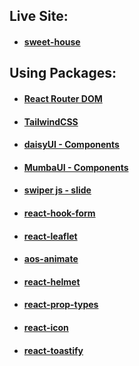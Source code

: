 ## Live Site:

- #### [sweet-house](https://sweet-house-61d6e.web.app/)

## Using Packages:

- #### [React Router DOM](https://reactrouter.com/en/main/start/tutorial)
- #### [TailwindCSS](https://tailwindcss.com/docs/installation)
- #### [daisyUI - Components](https://daisyui.com/docs/install/)
- #### [MumbaUI - Components](https://mambaui.com/components)

- #### [swiper js - slide](https://swiperjs.com/)
- #### [react-hook-form](https://react-hook-form.com/)
- #### [react-leaflet](https://react-leaflet.js.org/)
- #### [aos-animate](https://www.npmjs.com/package/aos)

- #### [react-helmet](https://www.npmjs.com/package/react-helmet)
- #### [react-prop-types](https://www.npmjs.com/package/prop-types)
- #### [react-icon](https://react-icons.github.io/react-icons/)
- #### [react-toastify](https://fkhadra.github.io/react-toastify/installation/)
